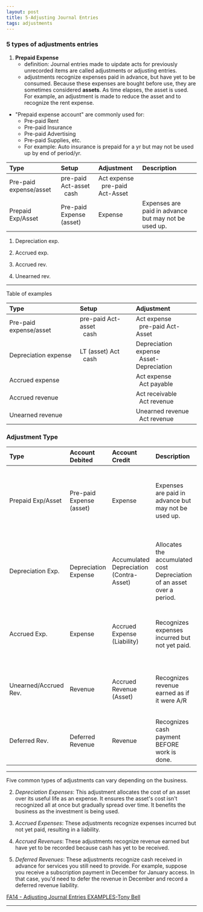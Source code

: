 ```yaml
---
layout: post
title: 5-Adjusting Journal Entries
tags: adjustments
---
```


### 5 types of adjustments entries

1. **Prepaid Expense** 
   - definition: Journal entries made to uipdate acts for previously unrecorded items are called adjustments or adjusting entries.
   - adjustments recognize expenses paid in advance, but have yet to be consumed. Because these expenses are bought before use, they are sometimes considered **assets**. As time elapses, the asset is used. For example, an adjustment is made to reduce the asset and to recognize the rent expense.

  - "Prepaid expense account" are commonly used for:
    - Pre-paid Rent
    - Pre-paid Insurance
    - Pre-paid Advertising
    - Pre-paid Supplies, etc.
    - For example: Auto insurance is prepaid for a yr but may not be used up by end of period/yr.

| Type | Setup | Adjustment | Description |
|:-----|:------|:-----------|:------|
| Pre-paid expense/asset | pre-paid Act-asset<br>&nbsp;&nbsp;cash| Act expense<br>&nbsp;&nbsp;pre-paid Act-Asset|
| Prepaid Exp/Asset | Pre-paid Expense (asset) | Expense | Expenses are paid in advance but may not be used up. |

1. Depreciation exp.

2. Accrued exp.

3. Accrued rev.

4. Unearned rev.

---

Table of examples

| Type | Setup | Adjustment |
|:-----|:------|:-----------|
| Pre-paid expense/asset | pre-paid Act-asset<br>&nbsp;&nbsp;cash| Act expense<br>&nbsp;&nbsp;pre-paid Act-Asset|
| Depreciation expense | LT (asset) Act<br>&nbsp;&nbsp;cash| Depreciation expense<br>&nbsp;&nbsp;Asset-Depreciation|
| Accrued expense | | Act expense<br>&nbsp;&nbsp;Act payable|
| Accrued revenue | | Act receivable<br>&nbsp;&nbsp;Act revenue|
| Unearned revenue | | Unearned revenue<br>&nbsp;&nbsp;Act revenue|

### Adjustment Type

| Type | Account Debited | Account Credit | Description | Example |
|:-----|:----------------|:-----------------|:------------|:--------|
| Prepaid Exp/Asset | Pre-paid Expense (asset) | Expense | Expenses are paid in advance but may not be used up. | Auto insurance is prepaid for a yr but may not be used up by end of yr. |
| Depreciation Exp. | Depreciation Expense | Accumulated Depreciation<br>(Contra-Asset) | Allocates the accumulated cost Depreciation of an asset over a period. | Cars depreciate over time and that expense is deducted from its value. |
| Accrued Exp. | Expense | Accrued Expense (Liability) | Recognizes expenses incurred but not yet paid. | Record $200 of accrued utility expense for the month. |
| Unearned/Accrued Rev. | Revenue | Accrued Revenue (Asset) | Recognizes revenue earned as if it were A/R | Work is done ahead of time and then billed sometime later. |
| Deferred Rev. | Deferred Revenue | Revenue | Recognizes cash payment BEFORE work is done. | Tuition for uni is a de |


---

Five common types of adjustments can vary depending on the business. 



2. *Depreciation Expenses*: This adjustment allocates the cost of an asset over its useful life as an expense. It ensures the asset's cost isn't recognized all at once but gradually spread over time. It benefits the business as the investment is being used.

3. *Accrued Expenses*: These adjustments recognize expenses incurred but not yet paid, resulting in a liability. 

4. *Accrued Revenues*: These adjustments recognize revenue earned but have yet to be recorded because cash has yet to be received. 

5. *Deferred Revenues*: These adjustments recognize cash received in advance for services you still need to provide. For example, suppose you receive a subscription payment in December for January access. In that case, you'd need to defer the revenue in December and record a deferred revenue liability.


[FA14 - Adjusting Journal Entries EXAMPLES-Tony Bell](https://www.youtube.com/watch?v=gkqoIqeiCsU)

---
